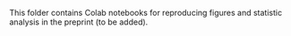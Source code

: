 This folder contains Colab notebooks for reproducing figures and statistic analysis in the preprint (to be added).
